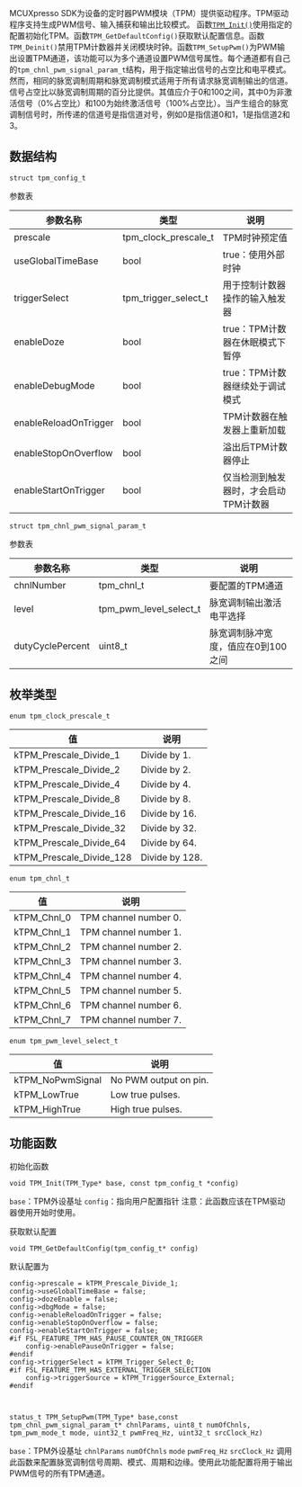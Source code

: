 MCUXpresso SDK为设备的定时器PWM模块（TPM）提供驱动程序。TPM驱动程序支持生成PWM信号、输入捕获和输出比较模式。
函数[`TPM_Init()`](#anchor1)使用指定的配置初始化TPM。函数`TPM_GetDefaultConfig()`获取默认配置信息。函数`TPM_Deinit()`禁用TPM计数器并关闭模块时钟。函数`TPM_SetupPwm()`为PWM输出设置TPM通道，该功能可以为多个通道设置PWM信号属性。每个通道都有自己的`tpm_chnl_pwm_signal_param_t`结构，用于指定输出信号的占空比和电平模式。然而，相同的脉宽调制周期和脉宽调制模式适用于所有请求脉宽调制输出的信道。信号占空比以脉宽调制周期的百分比提供。其值应介于0和100之间，其中0为非激活信号（0%占空比）和100为始终激活信号（100%占空比）。当产生组合的脉宽调制信号时，所传递的信道号是指信道对号，例如0是指信道0和1，1是指信道2和3。

## 数据结构

	struct tpm_config_t

参数表  

参数名称|类型|说明
-|-|-
prescale|tpm_clock_prescale_t|TPM时钟预定值
useGlobalTimeBase|bool|true：使用外部时钟
triggerSelect|tpm_trigger_select_t|用于控制计数器操作的输入触发器
enableDoze|bool|true：TPM计数器在休眠模式下暂停
enableDebugMode|bool|true：TPM计数器继续处于调试模式
enableReloadOnTrigger|bool|TPM计数器在触发器上重新加载
enableStopOnOverflow|bool|溢出后TPM计数器停止
enableStartOnTrigger|bool|仅当检测到触发器时，才会启动TPM计数器

	struct tpm_chnl_pwm_signal_param_t

参数表  

参数名称|类型|说明
-|-|-
chnlNumber|tpm_chnl_t |要配置的TPM通道
level|tpm_pwm_level_select_t|脉宽调制输出激活电平选择
dutyCyclePercent|uint8_t|脉宽调制脉冲宽度，值应在0到100之间




## 枚举类型

	enum tpm_clock_prescale_t

值|说明
-|-
kTPM_Prescale_Divide_1|Divide by 1.
kTPM_Prescale_Divide_2|Divide by 2.
kTPM_Prescale_Divide_4|Divide by 4.
kTPM_Prescale_Divide_8|Divide by 8.
kTPM_Prescale_Divide_16|Divide by 16.
kTPM_Prescale_Divide_32|Divide by 32.
kTPM_Prescale_Divide_64|Divide by 64.
kTPM_Prescale_Divide_128|Divide by 128.

	enum tpm_chnl_t

值|说明
-|-
kTPM_Chnl_0|TPM channel number 0.
kTPM_Chnl_1|TPM channel number 1.
kTPM_Chnl_2|TPM channel number 2.
kTPM_Chnl_3|TPM channel number 3.
kTPM_Chnl_4|TPM channel number 4.
kTPM_Chnl_5|TPM channel number 5.
kTPM_Chnl_6|TPM channel number 6.
kTPM_Chnl_7|TPM channel number 7.

	enum tpm_pwm_level_select_t

值|说明
-|-
kTPM_NoPwmSignal|No PWM output on pin.
kTPM_LowTrue|Low true pulses.
kTPM_HighTrue|High true pulses.
## 功能函数  
<span id="anchor1">初始化函数</span>

	void TPM_Init(TPM_Type* base, const tpm_config_t *config)

`base`：TPM外设基址
`config`：指向用户配置指针
注意：此函数应该在TPM驱动器使用开始时使用。

获取默认配置

	void TPM_GetDefaultConfig(tpm_config_t* config)

默认配置为

	config->prescale = kTPM_Prescale_Divide_1;
	config->useGlobalTimeBase = false;
	config->dozeEnable = false;
	config->dbgMode = false;
	config->enableReloadOnTrigger = false;
	config->enableStopOnOverflow = false;
	config->enableStartOnTrigger = false;
	#if FSL_FEATURE_TPM_HAS_PAUSE_COUNTER_ON_TRIGGER
		config->enablePauseOnTrigger = false;
	#endif
	config->triggerSelect = kTPM_Trigger_Select_0;
	#if FSL_FEATURE_TPM_HAS_EXTERNAL_TRIGGER_SELECTION
		config->triggerSource = kTPM_TriggerSource_External;
	#endif

	
	
	status_t TPM_SetupPwm(TPM_Type* base,const tpm_chnl_pwm_signal_param_t* chnlParams, uint8_t numOfChnls, tpm_pwm_mode_t mode, uint32_t pwmFreq_Hz, uint32_t srcClock_Hz)

`base`：TPM外设基址
`chnlParams`
`numOfChnls`
`mode`
`pwmFreq_Hz`
`srcClock_Hz`
调用此函数来配置脉宽调制信号周期、模式、周期和边缘。使用此功能配置将用于输出PWM信号的所有TPM通道。	
